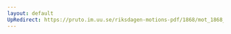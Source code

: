 ```yaml
---
layout: default
UpRedirect: https://pruto.im.uu.se/riksdagen-motions-pdf/1868/mot_1868__ak__328.pdf
---
```

